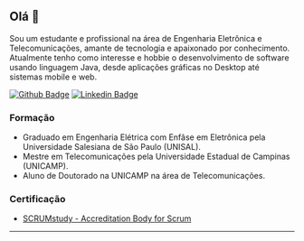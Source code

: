 ## Olá 👋

Sou um estudante e profissional na área de Engenharia Eletrônica e Telecomunicações, amante de tecnologia e apaixonado por conhecimento.
Atualmente tenho como interesse e hobbie o desenvolvimento de software usando linguagem Java, desde aplicações gráficas no Desktop até sistemas mobile e web.

[![Github Badge](https://img.shields.io/badge/-Github-000?style=flat-square&logo=Github&logoColor=white&link=https://github.com/lucaslui)](https://github.com/lucaslui)
[![Linkedin Badge](https://img.shields.io/badge/-LinkedIn-blue?style=flat-square&logo=Linkedin&logoColor=white&link=https://www.linkedin.com/in/lucas-lui-motta-eng/)](https://www.linkedin.com/in/lucas-lui-motta-eng/)

### Formação
- Graduado em Engenharia Elétrica com Enfâse em Eletrônica pela Universidade Salesiana de São Paulo (UNISAL).
- Mestre em Telecomunicações pela Universidade Estadual de Campinas (UNICAMP).
- Aluno de Doutorado na UNICAMP na área de Telecomunicações.

### Certificação
- [SCRUMstudy - Accreditation Body for Scrum
](http://81cd1176253f3f59d435-ac22991740ab4ff17e21daf2ed577041.r77.cf1.rackcdn.com/Certificates/ScrumFundamentalsCertified-LUCASLUI-736282.pdf)

---
